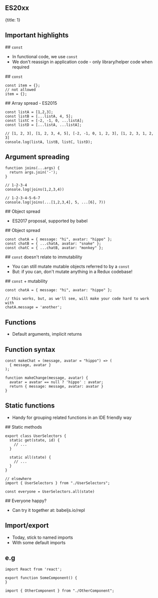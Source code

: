 ## ES20xx
{title: 1}

## Important highlights


## `const`

- In functional code, we use `const`
- We don't reassign in application code - only library/helper code when required

## `const`

    const item = {};
    // not allowed
    item = {};

## Array spread - ES2015

    const listA = [1,2,3];
    const listB = [...listA, 4, 5];
    const listC = [-2, -1, 0, ...listA];
    const listD = [...listA, ...listA];

    // [1, 2, 3], [1, 2, 3, 4, 5], [-2, -1, 0, 1, 2, 3], [1, 2, 3, 1, 2, 3]
    console.log(listA, listB, listC, listD);

## Argument spreading

    function joins(...args) {
      return args.join('-');
    }

    // 1-2-3-4
    console.log(joins(1,2,3,4)) 

    // 1-2-3-4-5-6-7
    console.log(joins(...[1,2,3,4], 5, ...[6], 7))

## Object spread

- ES2017 proposal, supported by babel

## Object spread


    const chatA = { message: "hi", avatar: "hippo" };
    const chatB = { ...chatA, avatar: "snake" };
    const chatC = { ...chatB, avatar: "monkey" };

## `const` doesn't relate to immutability

- You can still mutate mutable objects referred to by a `const`
- But: if you can, don't mutate anything in a Redux codebase!

## `const` + mutability


    const chatA = { message: "hi", avatar: "hippo" };

    // this works, but, as we'll see, will make your code hard to work with
    chatA.message = 'another';

## Functions

- Default arguments, implicit returns

## Function syntax

    const makeChat = (message, avatar = "hippo") => (
      { message, avatar }
    );

    function makeChange(message, avatar) {
      avatar = avatar == null ? 'hippo' : avatar;
      return { message: message, avatar: avatar }
    }

## Static functions

- Handy for grouping related functions in an IDE friendly way

## Static methods

    export class UserSelectors {
      static get(state, id) {
        // ...
      } 

      static all(state) {
        // ...
      } 
    }

    // elsewhere
    import { UserSelectors } from "./UserSelectors";

    const everyone = UserSelectors.all(state)

    
    
## Everyone happy?

- Can try it together at: babeljs.io/repl
    
## Import/export

- Today, stick to named imports
- With some default imports

## e.g

    import React from 'react';

    export function SomeComponent() {
    }

    import { OtherComponent } from "./OtherComponent";




